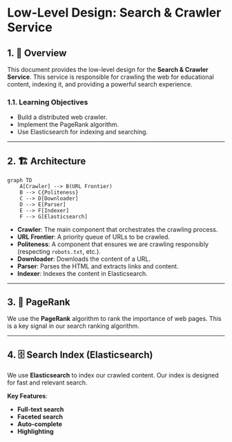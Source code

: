 # Low-Level Design: Search & Crawler Service

## 1. 🎯 Overview

This document provides the low-level design for the **Search & Crawler Service**. This service is responsible for crawling the web for educational content, indexing it, and providing a powerful search experience.

### 1.1. Learning Objectives

-   Build a distributed web crawler.
-   Implement the PageRank algorithm.
-   Use Elasticsearch for indexing and searching.

---

## 2. 🏗️ Architecture

```mermaid
graph TD
    A[Crawler] --> B(URL Frontier)
    B --> C{Politeness}
    C --> D[Downloader]
    D --> E[Parser]
    E --> F[Indexer]
    F --> G[Elasticsearch]
```

-   **Crawler**: The main component that orchestrates the crawling process.
-   **URL Frontier**: A priority queue of URLs to be crawled.
-   **Politeness**: A component that ensures we are crawling responsibly (respecting `robots.txt`, etc.).
-   **Downloader**: Downloads the content of a URL.
-   **Parser**: Parses the HTML and extracts links and content.
-   **Indexer**: Indexes the content in Elasticsearch.

---

## 3. 🚀 PageRank

We use the **PageRank** algorithm to rank the importance of web pages. This is a key signal in our search ranking algorithm.

---

## 4. 🗄️ Search Index (Elasticsearch)

We use **Elasticsearch** to index our crawled content. Our index is designed for fast and relevant search.

**Key Features**:
-   **Full-text search**
-   **Faceted search**
-   **Auto-complete**
-   **Highlighting**
